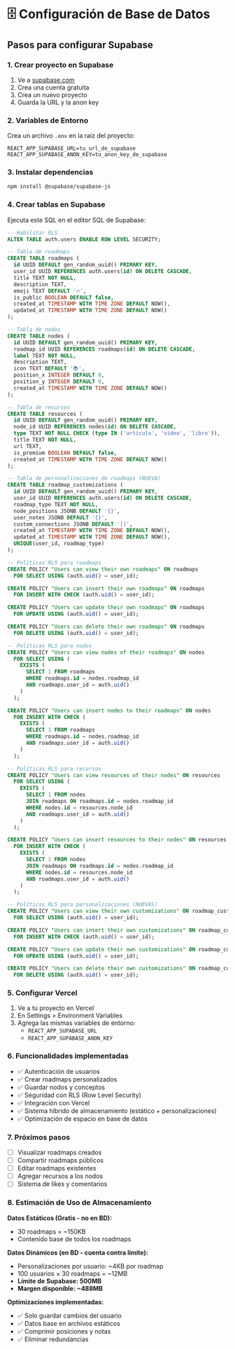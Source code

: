 # 🗄️ Configuración de Base de Datos

## Pasos para configurar Supabase

### 1. Crear proyecto en Supabase
1. Ve a [supabase.com](https://supabase.com)
2. Crea una cuenta gratuita
3. Crea un nuevo proyecto
4. Guarda la URL y la anon key

### 2. Variables de Entorno
Crea un archivo `.env` en la raíz del proyecto:

```env
REACT_APP_SUPABASE_URL=tu_url_de_supabase
REACT_APP_SUPABASE_ANON_KEY=tu_anon_key_de_supabase
```

### 3. Instalar dependencias
```bash
npm install @supabase/supabase-js
```

### 4. Crear tablas en Supabase
Ejecuta este SQL en el editor SQL de Supabase:

```sql
-- Habilitar RLS
ALTER TABLE auth.users ENABLE ROW LEVEL SECURITY;

-- Tabla de roadmaps
CREATE TABLE roadmaps (
  id UUID DEFAULT gen_random_uuid() PRIMARY KEY,
  user_id UUID REFERENCES auth.users(id) ON DELETE CASCADE,
  title TEXT NOT NULL,
  description TEXT,
  emoji TEXT DEFAULT '🔥',
  is_public BOOLEAN DEFAULT false,
  created_at TIMESTAMP WITH TIME ZONE DEFAULT NOW(),
  updated_at TIMESTAMP WITH TIME ZONE DEFAULT NOW()
);

-- Tabla de nodos
CREATE TABLE nodes (
  id UUID DEFAULT gen_random_uuid() PRIMARY KEY,
  roadmap_id UUID REFERENCES roadmaps(id) ON DELETE CASCADE,
  label TEXT NOT NULL,
  description TEXT,
  icon TEXT DEFAULT '📚',
  position_x INTEGER DEFAULT 0,
  position_y INTEGER DEFAULT 0,
  created_at TIMESTAMP WITH TIME ZONE DEFAULT NOW()
);

-- Tabla de recursos
CREATE TABLE resources (
  id UUID DEFAULT gen_random_uuid() PRIMARY KEY,
  node_id UUID REFERENCES nodes(id) ON DELETE CASCADE,
  type TEXT NOT NULL CHECK (type IN ('artículo', 'video', 'libro')),
  title TEXT NOT NULL,
  url TEXT,
  is_premium BOOLEAN DEFAULT false,
  created_at TIMESTAMP WITH TIME ZONE DEFAULT NOW()
);

-- Tabla de personalizaciones de roadmaps (NUEVA)
CREATE TABLE roadmap_customizations (
  id UUID DEFAULT gen_random_uuid() PRIMARY KEY,
  user_id UUID REFERENCES auth.users(id) ON DELETE CASCADE,
  roadmap_type TEXT NOT NULL,
  node_positions JSONB DEFAULT '{}',
  user_notes JSONB DEFAULT '{}',
  custom_connections JSONB DEFAULT '[]',
  created_at TIMESTAMP WITH TIME ZONE DEFAULT NOW(),
  updated_at TIMESTAMP WITH TIME ZONE DEFAULT NOW(),
  UNIQUE(user_id, roadmap_type)
);

-- Políticas RLS para roadmaps
CREATE POLICY "Users can view their own roadmaps" ON roadmaps
  FOR SELECT USING (auth.uid() = user_id);

CREATE POLICY "Users can insert their own roadmaps" ON roadmaps
  FOR INSERT WITH CHECK (auth.uid() = user_id);

CREATE POLICY "Users can update their own roadmaps" ON roadmaps
  FOR UPDATE USING (auth.uid() = user_id);

CREATE POLICY "Users can delete their own roadmaps" ON roadmaps
  FOR DELETE USING (auth.uid() = user_id);

-- Políticas RLS para nodos
CREATE POLICY "Users can view nodes of their roadmaps" ON nodes
  FOR SELECT USING (
    EXISTS (
      SELECT 1 FROM roadmaps 
      WHERE roadmaps.id = nodes.roadmap_id 
      AND roadmaps.user_id = auth.uid()
    )
  );

CREATE POLICY "Users can insert nodes to their roadmaps" ON nodes
  FOR INSERT WITH CHECK (
    EXISTS (
      SELECT 1 FROM roadmaps 
      WHERE roadmaps.id = nodes.roadmap_id 
      AND roadmaps.user_id = auth.uid()
    )
  );

-- Políticas RLS para recursos
CREATE POLICY "Users can view resources of their nodes" ON resources
  FOR SELECT USING (
    EXISTS (
      SELECT 1 FROM nodes 
      JOIN roadmaps ON roadmaps.id = nodes.roadmap_id
      WHERE nodes.id = resources.node_id 
      AND roadmaps.user_id = auth.uid()
    )
  );

CREATE POLICY "Users can insert resources to their nodes" ON resources
  FOR INSERT WITH CHECK (
    EXISTS (
      SELECT 1 FROM nodes 
      JOIN roadmaps ON roadmaps.id = nodes.roadmap_id
      WHERE nodes.id = resources.node_id 
      AND roadmaps.user_id = auth.uid()
    )
  );

-- Políticas RLS para personalizaciones (NUEVAS)
CREATE POLICY "Users can view their own customizations" ON roadmap_customizations
  FOR SELECT USING (auth.uid() = user_id);

CREATE POLICY "Users can insert their own customizations" ON roadmap_customizations
  FOR INSERT WITH CHECK (auth.uid() = user_id);

CREATE POLICY "Users can update their own customizations" ON roadmap_customizations
  FOR UPDATE USING (auth.uid() = user_id);

CREATE POLICY "Users can delete their own customizations" ON roadmap_customizations
  FOR DELETE USING (auth.uid() = user_id);
```

### 5. Configurar Vercel
1. Ve a tu proyecto en Vercel
2. En Settings > Environment Variables
3. Agrega las mismas variables de entorno:
   - `REACT_APP_SUPABASE_URL`
   - `REACT_APP_SUPABASE_ANON_KEY`

### 6. Funcionalidades implementadas
- ✅ Autenticación de usuarios
- ✅ Crear roadmaps personalizados
- ✅ Guardar nodos y conceptos
- ✅ Seguridad con RLS (Row Level Security)
- ✅ Integración con Vercel
- ✅ Sistema híbrido de almacenamiento (estático + personalizaciones)
- ✅ Optimización de espacio en base de datos

### 7. Próximos pasos
- [ ] Visualizar roadmaps creados
- [ ] Compartir roadmaps públicos
- [ ] Editar roadmaps existentes
- [ ] Agregar recursos a los nodos
- [ ] Sistema de likes y comentarios

### 8. Estimación de Uso de Almacenamiento

**Datos Estáticos (Gratis - no en BD):**
- 30 roadmaps = ~150KB
- Contenido base de todos los roadmaps

**Datos Dinámicos (en BD - cuenta contra límite):**
- Personalizaciones por usuario: ~4KB por roadmap
- 100 usuarios × 30 roadmaps = ~12MB
- **Límite de Supabase: 500MB**
- **Margen disponible: ~488MB**

**Optimizaciones implementadas:**
- ✅ Solo guardar cambios del usuario
- ✅ Datos base en archivos estáticos
- ✅ Comprimir posiciones y notas
- ✅ Eliminar redundancias 